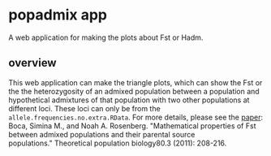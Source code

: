 # popadmix app
A web application for making the plots about Fst or Hadm.
## overview
This web application can make the triangle plots, which can  show the Fst or the the heterozygosity of an admixed population between a population and hypothetical admixtures of that population with two other populations at different loci. These loci can only be from the `allele.frequencies.no.extra.RData`. 
For more details, please see the [paper](https://www.ncbi.nlm.nih.gov/pmc/articles/PMC3206961/):
Boca, Simina M., and Noah A. Rosenberg. "Mathematical properties of Fst between admixed populations and their parental source populations." Theoretical population biology80.3 (2011): 208-216.
